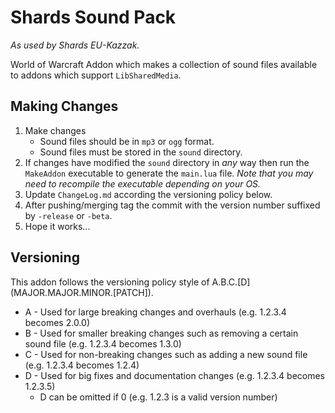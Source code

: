 # Shards Sound Pack
*As used by Shards EU-Kazzak.*

World of Warcraft Addon which makes a collection of sound files available to addons which support `LibSharedMedia`.

## Making Changes

1) Make changes
    - Sound files should be in `mp3` or `ogg` format.
    - Sound files must be stored in the `sound` directory.
2) If changes have modified the `sound` directory in *any* way then run the `MakeAddon` executable to generate the `main.lua` file.
*Note that you may need to recompile the executable depending on your OS.*
3) Update `ChangeLog.md` according the versioning policy below.
4) After pushing/merging tag the commit with the version number suffixed by `-release` or `-beta`.
5) Hope it works...

## Versioning

This addon follows the versioning policy style of A.B.C.[D] (MAJOR.MAJOR.MINOR.[PATCH]). 

- A - Used for large breaking changes and overhauls (e.g. 1.2.3.4 becomes 2.0.0)
- B - Used for smaller breaking changes such as removing a certain sound file (e.g. 1.2.3.4 becomes 1.3.0)
- C - Used for non-breaking changes such as adding a new sound file (e.g. 1.2.3.4 becomes 1.2.4)
- D - Used for big fixes and documentation changes (e.g. 1.2.3.4 becomes 1.2.3.5)
    - D can be omitted if 0 (e.g. 1.2.3 is a valid version number)
